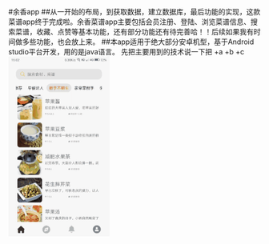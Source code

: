 #余香app
##从一开始的布局，到获取数据，建立数据库，最后功能的实现，这款菜谱app终于完成啦。余香菜谱app主要包括会员注册、登陆、浏览菜谱信息、搜索菜谱，收藏、点赞等基本功能，还有部分功能还有待完善哈！！后续如果我有时间做多些功能，也会放上来。
##本app适用于绝大部分安卓机型，基于Android studio平台开发，用的是java语言。
先把主要用到的技术说一下把
+a
+b
+c
![Image text](https://raw.githubusercontent.com/lemonleeboss/YuXiang/master/app/src/main/res/mipmap-mdpi/git_a.gif)
